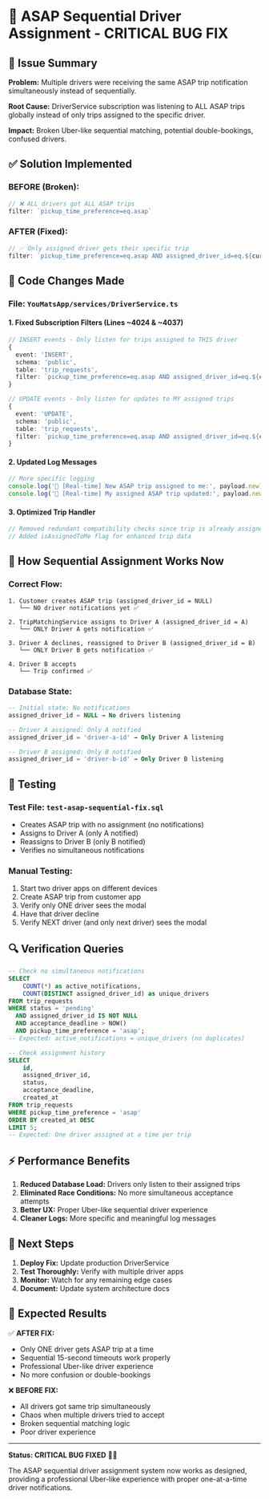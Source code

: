 # 🎯 ASAP Sequential Driver Assignment - CRITICAL BUG FIX

## 🚨 **Issue Summary**
**Problem:** Multiple drivers were receiving the same ASAP trip notification simultaneously instead of sequentially.

**Root Cause:** DriverService subscription was listening to ALL ASAP trips globally instead of only trips assigned to the specific driver.

**Impact:** Broken Uber-like sequential matching, potential double-bookings, confused drivers.

## ✅ **Solution Implemented**

### **BEFORE (Broken):**
```typescript
// ❌ ALL drivers got ALL ASAP trips
filter: `pickup_time_preference=eq.asap`
```

### **AFTER (Fixed):**
```typescript
// ✅ Only assigned driver gets their specific trip
filter: `pickup_time_preference=eq.asap AND assigned_driver_id=eq.${currentDriver.user_id}`
```

## 🔧 **Code Changes Made**

### **File:** `YouMatsApp/services/DriverService.ts`

#### **1. Fixed Subscription Filters (Lines ~4024 & ~4037)**
```typescript
// INSERT events - Only listen for trips assigned to THIS driver
{
  event: 'INSERT',
  schema: 'public',
  table: 'trip_requests',
  filter: `pickup_time_preference=eq.asap AND assigned_driver_id=eq.${currentDriver.user_id}`
}

// UPDATE events - Only listen for updates to MY assigned trips  
{
  event: 'UPDATE',
  schema: 'public',
  table: 'trip_requests',
  filter: `pickup_time_preference=eq.asap AND assigned_driver_id=eq.${currentDriver.user_id}`
}
```

#### **2. Updated Log Messages**
```typescript
// More specific logging
console.log('🚨 [Real-time] New ASAP trip assigned to me:', payload.new);
console.log('🔄 [Real-time] My assigned ASAP trip updated:', payload.new);
```

#### **3. Optimized Trip Handler**
```typescript
// Removed redundant compatibility checks since trip is already assigned
// Added isAssignedToMe flag for enhanced trip data
```

## 🎯 **How Sequential Assignment Works Now**

### **Correct Flow:**
```
1. Customer creates ASAP trip (assigned_driver_id = NULL)
   └── NO driver notifications yet ✅

2. TripMatchingService assigns to Driver A (assigned_driver_id = A)
   └── ONLY Driver A gets notification ✅

3. Driver A declines, reassigned to Driver B (assigned_driver_id = B)  
   └── ONLY Driver B gets notification ✅

4. Driver B accepts
   └── Trip confirmed ✅
```

### **Database State:**
```sql
-- Initial state: No notifications
assigned_driver_id = NULL → No drivers listening

-- Driver A assigned: Only A notified
assigned_driver_id = 'driver-a-id' → Only Driver A listening

-- Driver B assigned: Only B notified  
assigned_driver_id = 'driver-b-id' → Only Driver B listening
```

## 🧪 **Testing**

### **Test File:** `test-asap-sequential-fix.sql`
- Creates ASAP trip with no assignment (no notifications)
- Assigns to Driver A (only A notified)
- Reassigns to Driver B (only B notified)  
- Verifies no simultaneous notifications

### **Manual Testing:**
1. Start two driver apps on different devices
2. Create ASAP trip from customer app
3. Verify only ONE driver sees the modal
4. Have that driver decline
5. Verify NEXT driver (and only next driver) sees the modal

## 🔍 **Verification Queries**

```sql
-- Check no simultaneous notifications
SELECT 
    COUNT(*) as active_notifications,
    COUNT(DISTINCT assigned_driver_id) as unique_drivers
FROM trip_requests 
WHERE status = 'pending' 
  AND assigned_driver_id IS NOT NULL 
  AND acceptance_deadline > NOW()
  AND pickup_time_preference = 'asap';
-- Expected: active_notifications = unique_drivers (no duplicates)

-- Check assignment history
SELECT 
    id,
    assigned_driver_id,
    status,
    acceptance_deadline,
    created_at
FROM trip_requests 
WHERE pickup_time_preference = 'asap' 
ORDER BY created_at DESC 
LIMIT 5;
-- Expected: One driver assigned at a time per trip
```

## ⚡ **Performance Benefits**

1. **Reduced Database Load:** Drivers only listen to their assigned trips
2. **Eliminated Race Conditions:** No more simultaneous acceptance attempts  
3. **Better UX:** Proper Uber-like sequential driver experience
4. **Cleaner Logs:** More specific and meaningful log messages

## 🚀 **Next Steps**

1. **Deploy Fix:** Update production DriverService
2. **Test Thoroughly:** Verify with multiple driver apps  
3. **Monitor:** Watch for any remaining edge cases
4. **Document:** Update system architecture docs

## 🎉 **Expected Results**

✅ **AFTER FIX:**
- Only ONE driver gets ASAP trip at a time
- Sequential 15-second timeouts work properly
- Professional Uber-like driver experience
- No more confusion or double-bookings

❌ **BEFORE FIX:**
- All drivers got same trip simultaneously
- Chaos when multiple drivers tried to accept
- Broken sequential matching logic
- Poor driver experience

---

**Status: CRITICAL BUG FIXED** 🔧✅

The ASAP sequential driver assignment system now works as designed, providing a professional Uber-like experience with proper one-at-a-time driver notifications.
